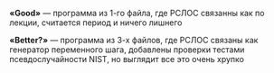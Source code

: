 **«Good»** — программа из 1-го файла, где РСЛОС связанны как по лекции, считается период и ничего лишнего

**«Better?»** — программа из 3-х файлов, где РСЛОС связаны как генератор переменного шага, добавлены проверки тестами псевдослучайности NIST, но выглядит все это очень хрупко
